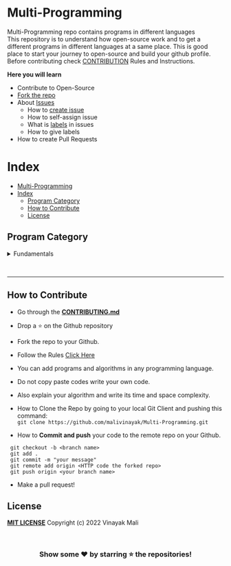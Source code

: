 # Multi-Programming

Multi-Programming repo contains programs in different languages <br>
This repository is to understand how open-source work and to get a different programs in different languages at a same place. This is good place to start your journey to open-source and build your github profile. Before contributing check [CONTRIBUTION](CONTRIBUTING.md) Rules and Instructions.

**Here you will learn**

-   Contribute to Open-Source
-   [Fork the repo](https://github.com/malivinayak/Multi-Programming/fork)
-   About [Issues](https://github.com/malivinayak/Multi-Programming/issues)
    -   How to [create issue](https://github.com/malivinayak/Multi-Programming/issues/new)
    -   How to self-assign issue
    -   What is [labels](https://github.com/malivinayak/Multi-Programming/labels) in issues
    -   How to give labels
-   How to create Pull Requests

# Index

-   [Multi-Programming](#multi-programming)
-   [Index](#index)
    -   [Program Category](#program-category)
    -   [How to Contribute](#how-to-contribute)
    -   [License](#license)

## Program Category

  <details>
  <summary>Fundamentals</summary>
  
  > * [Fundamentals](Program_Category/01_Fundamentals/)
  > * [README.md](Program_Category/01_Fundamentals/README.md)
  </details>

<br><hr>

## How to Contribute

-   Go through the [**CONTRIBUTING.md**](CONTRIBUTING.md)

-   Drop a :star: on the Github repository<br/>
-   Fork the repo to your Github.<br/>
-   Follow the Rules [Click Here](CONTRIBUTING.md)

-   You can add programs and algorithms in any programming language.<br>
-   Do not copy paste codes write your own code.<br>
-   Also explain your algorithm and write its time and space complexity.<br>

-   How to Clone the Repo by going to your local Git Client and pushing this command: <br/>
    `git clone https://github.com/malivinayak/Multi-Programming.git`

-   How to **Commit and push** your code to the remote repo on your Github.<br/>

```
 git checkout -b <branch name>
 git add .
 git commit -m "your message"
 git remote add origin <HTTP code the forked repo>
 git push origin <your branch name>
```

-   Make a pull request!

## License

[**MIT LICENSE**](LICENSE) Copyright (c) 2022 Vinayak Mali <br>

<br>

<div align="center">

### Show some ❤️ by starring :star: the repositories!

</div>
